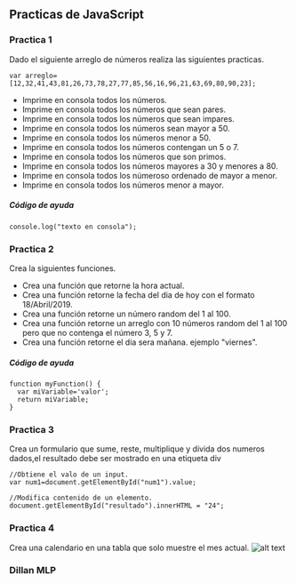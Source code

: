## Practicas de JavaScript

### Practica 1
Dado el siguiente arreglo de números realiza las siguientes practicas.
```
var arreglo=[12,32,41,43,81,26,73,78,27,77,85,56,16,96,21,63,69,80,90,23];
```

* Imprime en consola todos los números.
* Imprime en consola todos los números que sean pares.
* Imprime en consola todos los números que sean impares.
* Imprime en consola todos los números sean mayor a 50.
* Imprime en consola todos los números menor a 50.
* Imprime en consola todos los números contengan un 5 o 7.
* Imprime en consola todos los números que son primos.
* Imprime en consola todos los números mayores a 30 y menores a 80.
* Imprime en consola todos los númeroso ordenado de mayor a menor.
* Imprime en consola todos los números menor a mayor.

##### Código de ayuda
```
console.log("texto en consola");
```

### Practica 2
Crea la siguientes funciones.
* Crea una función que retorne la hora actual.
* Crea una función retorne la fecha del dia de hoy con el formato 18/Abril/2019.
* Crea una función retorne un número random del 1 al 100.
* Crea una función retorne un arreglo con 10 números random del 1 al 100 pero que no contenga el número 3, 5 y 7.
* Crea una función retorne el dia sera mañana. ejemplo "viernes".

##### Código de ayuda
```
function myFunction() {
  var miVariable='valor';
  return miVariable;
}
```


### Practica 3
Crea un formulario que sume, reste, multiplique y divida dos numeros dados,el resultado debe ser mostrado en una etiqueta div
```
//Obtiene el valo de un input.
var num1=document.getElementById("num1").value;

//Modifica contenido de un elemento.
document.getElementById("resultado").innerHTML = "24";
```

### Practica 4
Crea una calendario en una tabla que solo muestre el mes actual. 
![alt text][logo]

[logo]: https://requenahdz.github.io/javascript/mes.png "Mes"



### Dillan MLP
